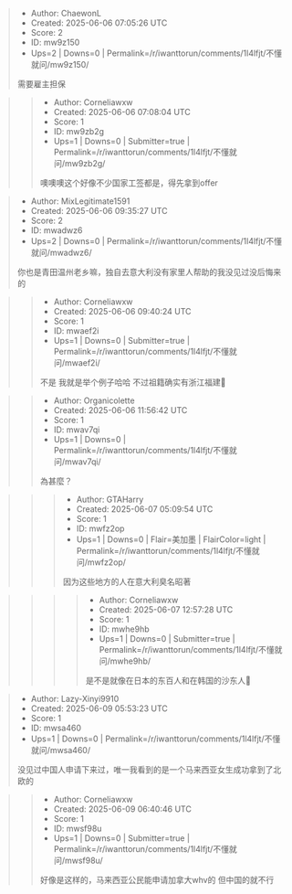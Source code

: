 > - Author: ChaewonL
> - Created: 2025-06-06 07:05:26 UTC
> - Score: 2
> - ID: mw9z150
> - Ups=2 | Downs=0 | Permalink=/r/iwanttorun/comments/1l4lfjt/不懂就问/mw9z150/
>
> 需要雇主担保

>> - Author: Corneliawxw
>> - Created: 2025-06-06 07:08:04 UTC
>> - Score: 1
>> - ID: mw9zb2g
>> - Ups=1 | Downs=0 | Submitter=true | Permalink=/r/iwanttorun/comments/1l4lfjt/不懂就问/mw9zb2g/
>>
>> 噢噢噢这个好像不少国家工签都是，得先拿到offer

> - Author: MixLegitimate1591
> - Created: 2025-06-06 09:35:27 UTC
> - Score: 2
> - ID: mwadwz6
> - Ups=2 | Downs=0 | Permalink=/r/iwanttorun/comments/1l4lfjt/不懂就问/mwadwz6/
>
> 你也是青田温州老乡嘛，独自去意大利没有家里人帮助的我没见过没后悔来的

>> - Author: Corneliawxw
>> - Created: 2025-06-06 09:40:24 UTC
>> - Score: 1
>> - ID: mwaef2i
>> - Ups=1 | Downs=0 | Submitter=true | Permalink=/r/iwanttorun/comments/1l4lfjt/不懂就问/mwaef2i/
>>
>> 不是 我就是举个例子哈哈 不过祖籍确实有浙江福建🤔️

>> - Author: Organicolette
>> - Created: 2025-06-06 11:56:42 UTC
>> - Score: 1
>> - ID: mwav7qi
>> - Ups=1 | Downs=0 | Permalink=/r/iwanttorun/comments/1l4lfjt/不懂就问/mwav7qi/
>>
>> 為甚麼？

>>> - Author: GTAHarry
>>> - Created: 2025-06-07 05:09:54 UTC
>>> - Score: 1
>>> - ID: mwfz2op
>>> - Ups=1 | Downs=0 | Flair=美加墨 | FlairColor=light | Permalink=/r/iwanttorun/comments/1l4lfjt/不懂就问/mwfz2op/
>>>
>>> 因为这些地方的人在意大利臭名昭著

>>>> - Author: Corneliawxw
>>>> - Created: 2025-06-07 12:57:28 UTC
>>>> - Score: 1
>>>> - ID: mwhe9hb
>>>> - Ups=1 | Downs=0 | Submitter=true | Permalink=/r/iwanttorun/comments/1l4lfjt/不懂就问/mwhe9hb/
>>>>
>>>> 是不是就像在日本的东百人和在韩国的沙东人🌚

> - Author: Lazy-Xinyi9910
> - Created: 2025-06-09 05:53:23 UTC
> - Score: 1
> - ID: mwsa460
> - Ups=1 | Downs=0 | Permalink=/r/iwanttorun/comments/1l4lfjt/不懂就问/mwsa460/
>
> 没见过中国人申请下来过，唯一我看到的是一个马来西亚女生成功拿到了北欧的

>> - Author: Corneliawxw
>> - Created: 2025-06-09 06:40:46 UTC
>> - Score: 1
>> - ID: mwsf98u
>> - Ups=1 | Downs=0 | Submitter=true | Permalink=/r/iwanttorun/comments/1l4lfjt/不懂就问/mwsf98u/
>>
>> 好像是这样的，马来西亚公民能申请加拿大whv的 但中国的就不行
